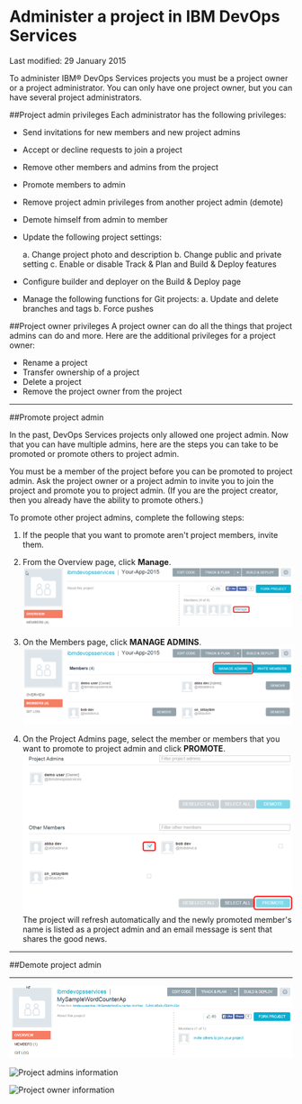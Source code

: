 # Administer a project in IBM DevOps Services 

Last modified: 29 January 2015


To administer IBM&reg; DevOps Services projects you must be a project owner or a project administrator. You can only have one project owner, but you can have several project administrators. 
 

##Project admin privileges
Each administrator has the following privileges:
* Send invitations for new members and new project admins
* Accept or decline requests to join a project
* Remove other members and admins from the project
* Promote members to admin
* Remove project admin privileges from another project admin (demote)
* Demote himself from admin to member
* Update the following project settings: 

	a. Change project photo and description
	b. Change public and private setting
	c. Enable or disable Track & Plan and Build & Deploy features
	
* Configure builder and deployer on the Build & Deploy page
* Manage the following functions for Git projects:
	a. Update and delete branches and tags
	b. Force pushes

##Project owner privileges
A project owner can do all the things that project admins can do and more. Here are the additional privileges for a project owner:
* Rename a project
* Transfer ownership of a project
* Delete a project
* Remove the project owner from the project

----
##Promote project admin

In the past, DevOps Services projects only allowed one project admin. Now that you can have multiple admins, here are the steps you can take to be promoted or promote others to project admin.

You must be a member of the project before you can be promoted to project admin. Ask the project owner or a project admin to invite you to join the project and promote you to project admin. (If you are the project creator, then you already have the ability to promote others.)

To promote other project admins, complete the following steps:

1. If the people that you want to promote aren't project members, invite them. 

2. From the Overview page, click **Manage**.
![Manage button on the overview page][4]

3. On the Members page, click **MANAGE ADMINS**.
![Manage admins button on the member page][5]

4. On the Project Admins page, select the member or members that you want to promote to project admin and click **PROMOTE**.
![Promote button on the project admins page][6]
The project will refresh automatically and the newly promoted member's name is listed as a project admin and an email message is sent that shares the good news.  

----
##Demote project admin

----

![Invite new member to project][1]

![Project admins information][2]

![Project owner information][3]


[1]: images/invitemembers.png
[2]: images/projectadminspage1.png
[3]: images/projectoptionspage1.png
[4]: images/managemembers.png
[5]: images/manageadmins.png
[6]: images/promotemember.png
